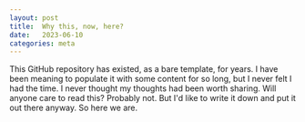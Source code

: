 ```yaml
---
layout: post
title:  Why this, now, here?
date:   2023-06-10
categories: meta
---
```

This GitHub repository has existed, as a bare template, for years. I have been meaning to populate it with some content
for so long, but I never felt I had the time. I never thought my thoughts had been worth sharing. Will anyone care to
read this? Probably not. But I'd like to write it down and put it out there anyway. So here we are.
